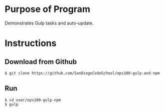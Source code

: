 # Purpose of Program
Demonstrates Gulp tasks and auto-update.

# Instructions

## Download from Github
```
$ git clone https://github.com/SanDiegoCodeSchool/ops100-gulp-and-npm
```

## Run
```
$ cd user/ops100-gulp-npm
$ gulp
```